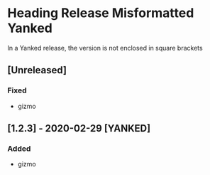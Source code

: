 # Heading Release Misformatted Yanked
In a Yanked release, the version is not enclosed in square brackets
## [Unreleased]
### Fixed
- gizmo
## [1.2.3] - 2020-02-29 [YANKED]
### Added
- gizmo
